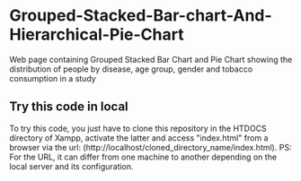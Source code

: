 # Grouped-Stacked-Bar-chart-And-Hierarchical-Pie-Chart
Web page containing Grouped Stacked Bar Chart and Pie Chart showing the distribution of people by disease, age group, gender and tobacco consumption in a study
## Try this code in local
To try this code, you just have to clone this repository in the HTDOCS directory of Xampp, activate the latter and access "index.html" from a browser via the url: (http://localhost/cloned_directory_name/index.html). 
PS: For the URL, it can differ from one machine to another depending on the local server and its configuration.
